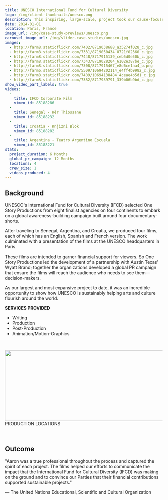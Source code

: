 ```yaml
---
title: UNESCO International Fund for Cultural Diversity
logo: /img/client-thumbnails/unesco.png
description: This inspiring, large-scale, project took our cause-focused documentary work global. Producing films shot in Senegal, Argentina, and Croatia.
date: 2014-01-01
location: Paris, France
image_url: /img/case-study-previews/unesco.png
carousel_image_url: /img/slider-case-studies/unesco.jpg
images: 
  - http://farm8.staticflickr.com/7402/8719038688_a35274f028_c.jpg
  - http://farm8.staticflickr.com/7331/8719050434_8721f02360_c.jpg
  - http://farm8.staticflickr.com/7448/8717915139_ceb5d0e50b_c.jpg
  - http://farm8.staticflickr.com/7343/8719028204_6102e387be_c.jpg
  - http://farm8.staticflickr.com/7308/8717915467_e8d6ce1aa4_o.png
  - http://farm6.staticflickr.com/5509/10694202114_e4ff4b9982_c.jpg
  - http://farm8.staticflickr.com/7409/10694138484_4ceae4b5d1_c.jpg
  - http://farm8.staticflickr.com/7382/8717939791_339b06b9bd_c.jpg
show_video_part_labels: true
videos:
  - 
    title: IFCD Corporate Film
    vimeo_id: 85188286 
  - 
    title: Senegal - Kër Thiossane
    vimeo_id: 85188232 
  -
    title: Croatia - Knjizni Blok
    vimeo_id: 85188282 
  -
    title: Argentina - Teatro Argentino Escuela
    vimeo_id: 85188221
stats:
  project_duration: 6 Months
  global_pr_campaign: 12 Months
  locations: 4
  crew_size: 1
  videos_produced: 4
---
```


<h2 class="heading-b heading-major">Background</h2>

<p>UNESCO's International Fund for Cultural Diversity (IFCD) selected One Story Productions from eight finalist agencies on four continents to embark on a global awareness-building campaign built around four documentary-shorts.</p>

<p>After traveling to Senegal, Argentina, and Croatia, we produced four films, each of which has an English, Spanish and French version. The work culminated with a presentation of the films at the UNESCO headquarters in Paris.</p>

<p>These films are intended to garner financial support for viewers. So One Story Productions led the development of a partnership with Austin Texas’ Wyatt Brand; together the organizations developed a global PR campaign that ensure the films will reach the audience who needs to see them—decision-makers.</p>

<p>As our largest and most expansive project to date, it was an incredible opportunity to show how UNESCO is sustainably helping arts and culture flourish around the world.</p>

<p><strong>SERVICES PROVIDED</strong></p>
<ul class="services_provided">
    <li>Writing</li>
    <li>Production</li>
    <li>Post-Production</li>
    <li>Animation/Motion-Graphics</li>
</ul>


<p>&nbsp;</p>
<div class="text text-center location">
    <img class="full-width" src="/img/case-studies/unesco/locations.png" width="961" height="226" alt="">
    PRODUCTION LOCATIONS
</div>
<p>&nbsp;</p>
<h2 class="heading-b heading-major">Outcome</h2>
<p>"Aaron was a true professional throughout the process and captured the spirit of each project. The films helped our efforts to communicate the impact that the International Fund for Cultural Diversity (IFCD) was making on the ground and to convince our Parties that their financial contributions supported sustainable projects."</p>
<p>&mdash; The United Nations Educational, Scientific and Cultural Organization</p>